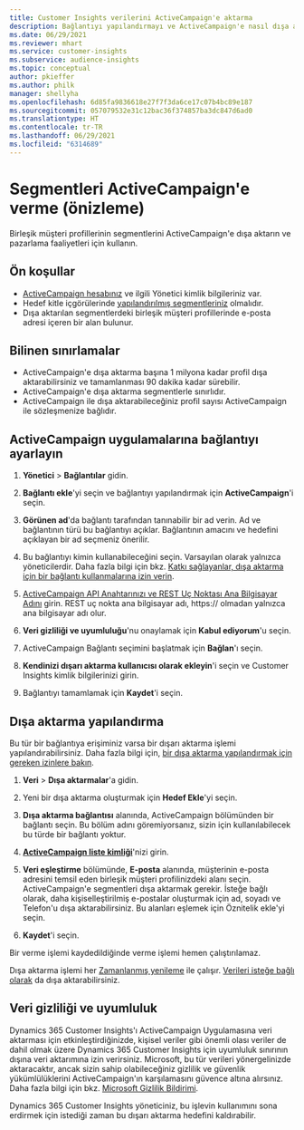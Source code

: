 ```yaml
---
title: Customer Insights verilerini ActiveCampaign'e aktarma
description: Bağlantıyı yapılandırmayı ve ActiveCampaign'e nasıl dışa aktarılacağını öğrenin.
ms.date: 06/29/2021
ms.reviewer: mhart
ms.service: customer-insights
ms.subservice: audience-insights
ms.topic: conceptual
author: pkieffer
ms.author: philk
manager: shellyha
ms.openlocfilehash: 6d85fa9836618e27f7f3da6ce17c07b4bc89e187
ms.sourcegitcommit: 057079532e31c12bac36f374857ba3dc847d6ad0
ms.translationtype: HT
ms.contentlocale: tr-TR
ms.lasthandoff: 06/29/2021
ms.locfileid: "6314689"
---
```

# <a name="export-segments-to-activecampaign-preview"></a>Segmentleri ActiveCampaign'e verme (önizleme)

Birleşik müşteri profillerinin segmentlerini ActiveCampaign'e dışa aktarın ve pazarlama faaliyetleri için kullanın.

## <a name="prerequisites"></a>Ön koşullar

-   [ActiveCampaign hesabınız](https://www.activecampaign.com/) ve ilgili Yönetici kimlik bilgileriniz var.
-   Hedef kitle içgörülerinde [yapılandırılmış segmentleriniz](segments.md) olmalıdır.
-   Dışa aktarılan segmentlerdeki birleşik müşteri profillerinde e-posta adresi içeren bir alan bulunur.

## <a name="known-limitations"></a>Bilinen sınırlamalar

- ActiveCampaign'e dışa aktarma başına 1 milyona kadar profil dışa aktarabilirsiniz ve tamamlanması 90 dakika kadar sürebilir.
- ActiveCampaign'e dışa aktarma segmentlerle sınırlıdır.
- ActiveCampaign ile dışa aktarabileceğiniz profil sayısı ActiveCampaign ile sözleşmenize bağlıdır.

## <a name="set-up-connection-to-activecampaign"></a>ActiveCampaign uygulamalarına bağlantıyı ayarlayın

1. **Yönetici** > **Bağlantılar** gidin.

1. **Bağlantı ekle**'yi seçin ve bağlantıyı yapılandırmak için **ActiveCampaign**'i seçin.

1. **Görünen ad**'da bağlantı tarafından tanınabilir bir ad verin. Ad ve bağlantının türü bu bağlantıyı açıklar. Bağlantının amacını ve hedefini açıklayan bir ad seçmeniz önerilir.

1. Bu bağlantıyı kimin kullanabileceğini seçin. Varsayılan olarak yalnızca yöneticilerdir. Daha fazla bilgi için bkz. [Katkı sağlayanlar, dışa aktarma için bir bağlantı kullanmalarına izin verin](connections.md#allow-contributors-to-use-a-connection-for-exports).

1. [ActiveCampaign API Anahtarınızı ve REST Uç Noktası Ana Bilgisayar Adını](https://help.activecampaign.com/hc/articles/207317590-Getting-started-with-the-API#how-to-obtain-your-activecampaign-api-url-and-key) girin. REST uç nokta ana bilgisayar adı, https:// olmadan yalnızca ana bilgisayar adı olur. 

1. **Veri gizliliği ve uyumluluğu**'nu onaylamak için **Kabul ediyorum**'u seçin.

1. ActiveCampaign Bağlantı seçimini başlatmak için **Bağlan**'ı seçin.

1. **Kendinizi dışarı aktarma kullanıcısı olarak ekleyin**'i seçin ve Customer Insights kimlik bilgilerinizi girin.

1. Bağlantıyı tamamlamak için **Kaydet**'i seçin.

## <a name="configure-an-export"></a>Dışa aktarma yapılandırma

Bu tür bir bağlantıya erişiminiz varsa bir dışarı aktarma işlemi yapılandırabilirsiniz. Daha fazla bilgi için, [bir dışa aktarma yapılandırmak için gereken izinlere bakın](export-destinations.md#set-up-a-new-export).

1. **Veri** > **Dışa aktarmalar**'a gidin.

1. Yeni bir dışa aktarma oluşturmak için **Hedef Ekle**'yi seçin.

1. **Dışa aktarma bağlantısı** alanında, ActiveCampaign bölümünden bir bağlantı seçin. Bu bölüm adını göremiyorsanız, sizin için kullanılabilecek bu türde bir bağlantı yoktur.

1. [**ActiveCampaign liste kimliği**](https://help.activecampaign.com/hc/articles/360000030559-How-to-create-a-list-in-ActiveCampaign)'nizi girin.    

3. **Veri eşleştirme** bölümünde, **E-posta** alanında, müşterinin e-posta adresini temsil eden birleşik müşteri profilinizdeki alanı seçin. ActiveCampaign'e segmentleri dışa aktarmak gerekir. İsteğe bağlı olarak, daha kişiselleştirilmiş e-postalar oluşturmak için ad, soyadı ve Telefon'u dışa aktarabilirsiniz. Bu alanları eşlemek için Öznitelik ekle'yi seçin.

1. **Kaydet**'i seçin.

Bir verme işlemi kaydedildiğinde verme işlemi hemen çalıştırılamaz.

Dışa aktarma işlemi her [Zamanlanmış yenileme](system.md#schedule-tab) ile çalışır. [Verileri isteğe bağlı olarak](export-destinations.md#run-exports-on-demand) da dışa aktarabilirsiniz. 


## <a name="data-privacy-and-compliance"></a>Veri gizliliği ve uyumluluk

Dynamics 365 Customer Insights'ı ActiveCampaign Uygulamasına veri aktarması için etkinleştirdiğinizde, kişisel veriler gibi önemli olası veriler de dahil olmak üzere Dynamics 365 Customer Insights için uyumluluk sınırının dışına veri aktarımına izin verirsiniz. Microsoft, bu tür verileri yönergelinizde aktaracaktır, ancak sizin sahip olabileceğiniz gizlilik ve güvenlik yükümlülüklerini ActiveCampaign'ın karşılamasını güvence altına alırsınız. Daha fazla bilgi için bkz. [Microsoft Gizlilik Bildirimi](https://go.microsoft.com/fwlink/?linkid=396732).

Dynamics 365 Customer Insights yöneticiniz, bu işlevin kullanımını sona erdirmek için istediği zaman bu dışarı aktarma hedefini kaldırabilir.
